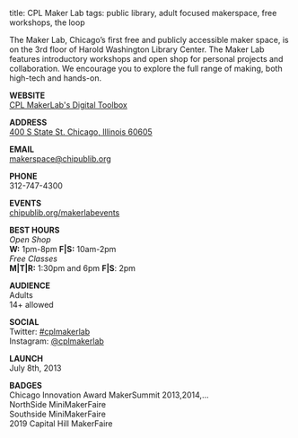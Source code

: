 title: CPL Maker Lab
tags: public library, adult focused makerspace, free workshops, the loop

The Maker Lab, Chicago’s first free and publicly accessible maker space, is on the 3rd floor of Harold Washington Library Center. The Maker Lab features introductory workshops and open shop for personal projects and collaboration. We encourage you to explore the full range of making, both high-tech and hands-on.

**WEBSITE**  
[CPL MakerLab's Digital Toolbox](http://bit.ly/cplmakerlab)  

**ADDRESS**  
[400 S State St. Chicago, Illinois 60605](https://goo.gl/maps/PHWayJYHTMVSnzNr7)  

**EMAIL**  
makerspace@chipublib.org

**PHONE**  
312-747-4300

**EVENTS**  
[chipublib.org/makerlabevents](http://chipublib.org/makerlabevents)  

**BEST HOURS**  
_Open Shop_  
**W:** 1pm-8pm **F|S:** 10am-2pm  
_Free Classes_  
**M|T|R:** 1:30pm and 6pm **F|S**: 2pm

**AUDIENCE**  
Adults  
14+ allowed  

**SOCIAL**  
Twitter: [#cplmakerlab](https://twitter.com/hashtag/cplmakerlab)  
Instagram: [@cplmakerlab](https://www.instagram.com/cplmakerlab/)  

**LAUNCH**  
July 8th, 2013  

 **BADGES**  
Chicago Innovation Award
MakerSummit 2013,2014,...  
NorthSide MiniMakerFaire  
Southside MiniMakerFaire  
2019 Capital Hill MakerFaire  
